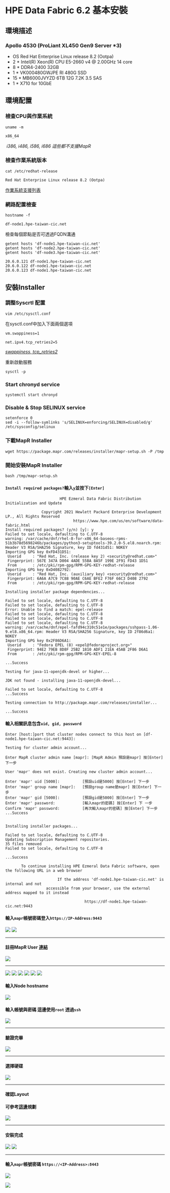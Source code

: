 # HPE Data Fabric 6.2 基本安裝
## 環境描述
### Apollo 4530 (ProLiant XL450 Gen9 Server *3)

* OS Red Hat Enterprise Linux release 8.2 (Ootpa)
* 2 *	Intel(R) Xeon(R) CPU E5-2660 v4 @ 2.00GHz 14 core
* 8 *  DDR4-2400 32GB 
* 1 *	VK000480GWJPE RI 480G SSD
* 15 * MB6000JVYZD 6TB 12G 7.2K 3.5 SAS
* 1 *  X710 for 10GbE



## 環境配置
### 檢查CPU與作業系統
```shell=
uname -m
```
`x86_64`

 *i386, i486, i586, i686 這些都不支援MapR*
 
### 檢查作業系統版本
```shell=
cat /etc/redhat-release
```
`Red Hat Enterprise Linux release 8.2 (Ootpa)`

[作業系統支援列表](https://docs.datafabric.hpe.com/62/InteropMatrix/r_os_matrix_6.x.html)

### 網路配置檢查
```shell=
hostname -f
```
`df-node1.hpe-taiwan-cic.net`

檢查每個節點是否可透過FQDN溝通

```shell=
getent hosts 'df-node1.hpe-taiwan-cic.net'
getent hosts 'df-node2.hpe-taiwan-cic.net'
getent hosts 'df-node3.hpe-taiwan-cic.net'
```
```
20.6.0.121 df-node1.hpe-taiwan-cic.net
20.6.0.122 df-node1.hpe-taiwan-cic.net
20.6.0.123 df-node1.hpe-taiwan-cic.net
```
## 安裝Installer

### 調整Syscrtl 配置
```shell=
vim /etc/sysctl.conf
```
在sysctl.conf中加入下面兩個選項

`vm.swappiness=1`

`net.ipv4.tcp_retries2=5`

*[swappiness, ](https://docs.datafabric.hpe.com/62/AdvancedInstallation/PreparingEachNode-memory.html?hl=swappiness)*
*[tcp_retries2](https://docs.datafabric.hpe.com/62/AdvancedInstallation/PreparingEachNode-infrastructure.html?hl=ipv4.tcp_retries2)*

重新啟動服務

```shell=
sysctl -p
```
### Start chronyd service
```shell=
systemctl start chronyd
```
### Disable & Stop SELINUX service
```shell=
setenforce 0
sed -i --follow-symlinks 's/SELINUX=enforcing/SELINUX=disabled/g' /etc/sysconfig/selinux
```
### 下載MapR Installer
```shell=
wget https://package.mapr.com/releases/installer/mapr-setup.sh -P /tmp
```

### 開始安裝MapR Installer

```shell=
bash /tmp/mapr-setup.sh
```
#### `Install required packages?`輸入`y`並按下`[Enter]`

```shell=
                        HPE Ezmeral Data Fabric Distribution Initialization and Update

                Copyright 2021 Hewlett Packard Enterprise Development LP., All Rights Reserved
                              https://www.hpe.com/us/en/software/data-fabric.html
Install required packages? (y/n) [y]: y
Failed to set locale, defaulting to C.UTF-8
warning: /var/cache/dnf/rhel-8-for-x86_64-baseos-rpms-51b3b78d5698246b/packages/python3-setuptools-39.2.0-5.el8.noarch.rpm: Header V3 RSA/SHA256 Signature, key ID fd431d51: NOKEY
Importing GPG key 0xFD431D51:
 Userid     : "Red Hat, Inc. (release key 2) <security@redhat.com>"
 Fingerprint: 567E 347A D004 4ADE 55BA 8A5F 199E 2F91 FD43 1D51
 From       : /etc/pki/rpm-gpg/RPM-GPG-KEY-redhat-release
Importing GPG key 0xD4082792:
 Userid     : "Red Hat, Inc. (auxiliary key) <security@redhat.com>"
 Fingerprint: 6A6A A7C9 7C88 90AE C6AE BFE2 F76F 66C3 D408 2792
 From       : /etc/pki/rpm-gpg/RPM-GPG-KEY-redhat-release

Installing installer package dependencies...

Failed to set locale, defaulting to C.UTF-8
Failed to set locale, defaulting to C.UTF-8
Error: Unable to find a match: epel-release
Failed to set locale, defaulting to C.UTF-8
Failed to set locale, defaulting to C.UTF-8
Failed to set locale, defaulting to C.UTF-8
warning: /var/cache/dnf/epel-fafd94c310c51e1e/packages/sshpass-1.06-9.el8.x86_64.rpm: Header V3 RSA/SHA256 Signature, key ID 2f86d6a1: NOKEY
Importing GPG key 0x2F86D6A1:
 Userid     : "Fedora EPEL (8) <epel@fedoraproject.org>"
 Fingerprint: 94E2 79EB 8D8F 25B2 1810 ADF1 21EA 45AB 2F86 D6A1
 From       : /etc/pki/rpm-gpg/RPM-GPG-KEY-EPEL-8

...Success

Testing for java-11-openjdk-devel or higher...

JDK not found - installing java-11-openjdk-devel...

Failed to set locale, defaulting to C.UTF-8
...Success

Testing connection to http://package.mapr.com/releases/installer...

...Success
```

#### 輸入相關訊息包含`uid, gid, password`

```shell=
Enter [host:]port that cluster nodes connect to this host on [df-node1.hpe-taiwan-cic.net:9443]:

Testing for cluster admin account...

Enter MapR cluster admin name [mapr]: [MapR Admin 預設是mapr] 按[Enter] 下一步

User 'mapr' does not exist. Creating new cluster admin account...

Enter 'mapr' uid [5000]:          [預設uid是5000] 按[Enter] 下一步
Enter 'mapr' group name [mapr]:   [預設group name是mapr] 按[Enter] 下一步
Enter 'mapr' gid [5000]:          [預設gid是5000] 按[Enter] 下一步
Enter 'mapr' password:            [輸入mapr的密碼] 按[Enter] 下 一步
Confirm 'mapr' password:          [再次輸入mapr的密碼] 按[Enter] 下一步
...Success


Installing installer packages...

Failed to set locale, defaulting to C.UTF-8
Updating Subscription Management repositories.
35 files removed
Failed to set locale, defaulting to C.UTF-8

...Success

       To continue installing HPE Ezmeral Data Fabric software, open the following URL in a web browser

                       If the address 'df-node1.hpe-taiwan-cic.net' is internal and not
                  accessible from your browser, use the external address mapped to it instead

                                   https://df-node1.hpe-taiwan-cic.net:9443
```


#### 輸入`mapr`帳號密碼登入`https://IP-Address:9443`
![](https://i.imgur.com/SQBtQVN.png)
![](https://i.imgur.com/OqHAuFb.png)

---

#### 註冊MapR User [連結](https://mapr.com/user/)
![](https://i.imgur.com/oGTem4v.png)

---

![](https://i.imgur.com/MdmBdiV.png)
![](https://i.imgur.com/x3NsMBn.png)
![](https://i.imgur.com/38iCfKm.png)
![](https://i.imgur.com/FaUB5GM.png)
![](https://i.imgur.com/XI8kobJ.png)
![](https://i.imgur.com/ae672bv.png)

#### 輸入Node hostname
![](https://i.imgur.com/4Viml90.png)

#### 輸入帳號與密碼 這邊使用`root` 透過`ssh`
![](https://i.imgur.com/Byisssi.png)

---

#### 驗證完畢
![](https://i.imgur.com/8gGLOhr.png)

---

#### 選擇硬碟
![](https://i.imgur.com/VcMVSJD.png)

---

#### 確認Layout
#### 可參考[這邊](https://docs.datafabric.hpe.com/62/AdvancedInstallation/PlanningtheCluster-examples.html)規劃

![](https://i.imgur.com/ZxNYu3L.png)


---

#### 安裝完成
![](https://i.imgur.com/idiw3sI.png)
![](https://i.imgur.com/Ye3ofZ0.png)

---

#### 輸入`mapr`帳號密碼 `https://<IP-Address>:8443`
![](https://i.imgur.com/4LUU0YH.png)

![](https://i.imgur.com/jsEzIa0.png)


